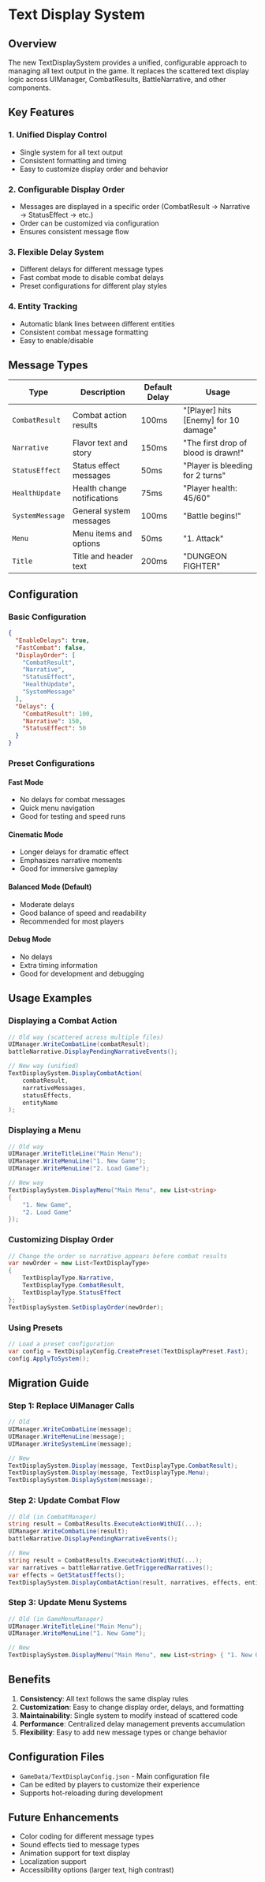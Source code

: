 # Text Display System

## Overview

The new TextDisplaySystem provides a unified, configurable approach to managing all text output in the game. It replaces the scattered text display logic across UIManager, CombatResults, BattleNarrative, and other components.

## Key Features

### 1. **Unified Display Control**
- Single system for all text output
- Consistent formatting and timing
- Easy to customize display order and behavior

### 2. **Configurable Display Order**
- Messages are displayed in a specific order (CombatResult → Narrative → StatusEffect → etc.)
- Order can be customized via configuration
- Ensures consistent message flow

### 3. **Flexible Delay System**
- Different delays for different message types
- Fast combat mode to disable combat delays
- Preset configurations for different play styles

### 4. **Entity Tracking**
- Automatic blank lines between different entities
- Consistent combat message formatting
- Easy to enable/disable

## Message Types

| Type | Description | Default Delay | Usage |
|------|-------------|---------------|-------|
| `CombatResult` | Combat action results | 100ms | "[Player] hits [Enemy] for 10 damage" |
| `Narrative` | Flavor text and story | 150ms | "The first drop of blood is drawn!" |
| `StatusEffect` | Status effect messages | 50ms | "Player is bleeding for 2 turns" |
| `HealthUpdate` | Health change notifications | 75ms | "Player health: 45/60" |
| `SystemMessage` | General system messages | 100ms | "Battle begins!" |
| `Menu` | Menu items and options | 50ms | "1. Attack" |
| `Title` | Title and header text | 200ms | "DUNGEON FIGHTER" |

## Configuration

### Basic Configuration
```json
{
  "EnableDelays": true,
  "FastCombat": false,
  "DisplayOrder": [
    "CombatResult",
    "Narrative", 
    "StatusEffect",
    "HealthUpdate",
    "SystemMessage"
  ],
  "Delays": {
    "CombatResult": 100,
    "Narrative": 150,
    "StatusEffect": 50
  }
}
```

### Preset Configurations

#### Fast Mode
- No delays for combat messages
- Quick menu navigation
- Good for testing and speed runs

#### Cinematic Mode
- Longer delays for dramatic effect
- Emphasizes narrative moments
- Good for immersive gameplay

#### Balanced Mode (Default)
- Moderate delays
- Good balance of speed and readability
- Recommended for most players

#### Debug Mode
- No delays
- Extra timing information
- Good for development and debugging

## Usage Examples

### Displaying a Combat Action
```csharp
// Old way (scattered across multiple files)
UIManager.WriteCombatLine(combatResult);
battleNarrative.DisplayPendingNarrativeEvents();

// New way (unified)
TextDisplaySystem.DisplayCombatAction(
    combatResult, 
    narrativeMessages, 
    statusEffects, 
    entityName
);
```

### Displaying a Menu
```csharp
// Old way
UIManager.WriteTitleLine("Main Menu");
UIManager.WriteMenuLine("1. New Game");
UIManager.WriteMenuLine("2. Load Game");

// New way
TextDisplaySystem.DisplayMenu("Main Menu", new List<string>
{
    "1. New Game",
    "2. Load Game"
});
```

### Customizing Display Order
```csharp
// Change the order so narrative appears before combat results
var newOrder = new List<TextDisplayType>
{
    TextDisplayType.Narrative,
    TextDisplayType.CombatResult,
    TextDisplayType.StatusEffect
};
TextDisplaySystem.SetDisplayOrder(newOrder);
```

### Using Presets
```csharp
// Load a preset configuration
var config = TextDisplayConfig.CreatePreset(TextDisplayPreset.Fast);
config.ApplyToSystem();
```

## Migration Guide

### Step 1: Replace UIManager Calls
```csharp
// Old
UIManager.WriteCombatLine(message);
UIManager.WriteMenuLine(message);
UIManager.WriteSystemLine(message);

// New
TextDisplaySystem.Display(message, TextDisplayType.CombatResult);
TextDisplaySystem.Display(message, TextDisplayType.Menu);
TextDisplaySystem.DisplaySystem(message);
```

### Step 2: Update Combat Flow
```csharp
// Old (in CombatManager)
string result = CombatResults.ExecuteActionWithUI(...);
UIManager.WriteCombatLine(result);
battleNarrative.DisplayPendingNarrativeEvents();

// New
string result = CombatResults.ExecuteActionWithUI(...);
var narratives = battleNarrative.GetTriggeredNarratives();
var effects = GetStatusEffects();
TextDisplaySystem.DisplayCombatAction(result, narratives, effects, entityName);
```

### Step 3: Update Menu Systems
```csharp
// Old (in GameMenuManager)
UIManager.WriteTitleLine("Main Menu");
UIManager.WriteMenuLine("1. New Game");

// New
TextDisplaySystem.DisplayMenu("Main Menu", new List<string> { "1. New Game" });
```

## Benefits

1. **Consistency**: All text follows the same display rules
2. **Customization**: Easy to change display order, delays, and formatting
3. **Maintainability**: Single system to modify instead of scattered code
4. **Performance**: Centralized delay management prevents accumulation
5. **Flexibility**: Easy to add new message types or change behavior

## Configuration Files

- `GameData/TextDisplayConfig.json` - Main configuration file
- Can be edited by players to customize their experience
- Supports hot-reloading during development

## Future Enhancements

- Color coding for different message types
- Sound effects tied to message types
- Animation support for text display
- Localization support
- Accessibility options (larger text, high contrast)
